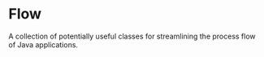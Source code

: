 # Flow

A collection of potentially useful classes for streamlining the process flow of Java applications.